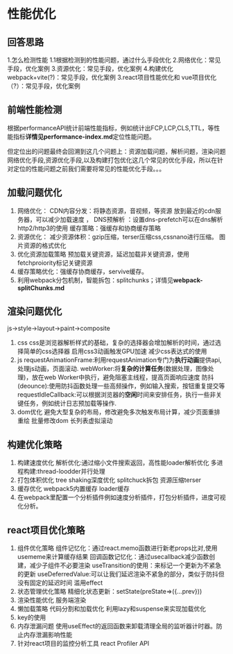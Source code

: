 # 性能优化

## 回答思路

1.怎么检测性能 
   1.1根据检测到的性能问题，通过什么手段优化
2.网络优化：常见手段，优化案例
3.资源优化：常见手段，优化案例
4.构建优化webpack+vite(?)：常见手段，优化案例
3.react项目性能优化和 vue项目优化（?）：常见手段，优化案例

## 前端性能检测

 根据performanceAPI统计前端性能指标，例如统计出FCP,LCP,CLS,TTL，等性能指标**详情见performance-index.md**定位性能问题。

 但定位出的问题最终会回溯到这几个问题上：资源加载问题，解析问题，渲染问题
 网络优化手段,资源优化手段,以及构建打包优化这几个常见的优化手段，所以在针对定位的性能问题之前我们需要将常见的性能优化手段。。。

## 加载问题优化
 
1. 网络优化：
    CDN内容分发：将静态资源，音视频，等资源 放到最近的cdn服务器，可以减少加载速度 ，
    DNS预解析 ：设置dns-prefetch可以在dns解析
    http2/http3的使用
    缓存策略：强缓存和协商缓存策略
2. 资源优化：
    减少资源体积：gzip压缩，terser压缩css,cssnano进行压缩。
    图片资源的格式优化
3. 优化资源加载策略
    预加载关键资源，延迟加载非关键资源，使用fetchproiority标记关键资源
4. 缓存策略优化：强缓存协商缓存，servive缓存。
5. 利用webpack分包机制，智能拆包：splitchunks；详情见**webpack-splitChunks.md**

## 渲染问题优化
js->style->layout->paint->composite

1. css
    css是浏览器解析样式的基础，复杂的选择器会增加解析的时间，通过选择简单的css选择器
    启用css3动画触发GPU加速
    减少css表达式的使用
2. js
   requestAnimationFrame:利用requestAnimation专门为**执行动画**提供api,处理js动画，页面滚动.
   webWorker:将**复杂的计算任务**(数据处理，图像处理)，放在web Worker中执行，避免阻塞主线程，提高页面响应速度
   防抖(deounce):使用防抖函数处理一些高频操作，例如输入搜索，按钮重复提交等
   requestIdleCallback:可以根据浏览器的**空闲**时间来安排任务，执行一些非关键任务，例如统计日志预加载等操作.
3. dom优化
   避免大型复杂的布局，修改避免多次触发布局计算，减少页面重排重绘
   批量修改dom
   长列表虚拟滚动

## 构建优化策略 

1. 构建速度优化
   解析优化:通过缩小文件搜索返回，高性能loader解析优化
   多进程构建:thread-loodder并行处理
2. 打包体积优化
   tree shaking深度优化
   splitchuck拆包
   资源压缩terser
3. 缓存优化
   webpack5内置缓存
   loader缓存
4. 在webpack里配置一个分析插件例如速度分析插件，打包分析插件，进度可视化分析。
     
## react项目优化策略
1. 组件优化策略
   组件记忆化：通过react.memo函数进行新老props比对,使用usememe来计算缓存结果
   回调函数记忆化：通过usecallback减少函数创建，减少子组件不必要渲染
   useTransition的使用：来标记一个更新为不紧急的更新
   useDeferredValue:可以让我们延迟渲染不紧急的部分，类似于防抖但没有固定的延迟时间
   滥用effect
2. 状态管理优化策略
   精细化状态更新：setState(preState=>({...prev}))
3. 渲染性能优化
   服务端渲染
4. 懒加载策略 代码分割和加载优化
   利用lazy和suspense来实现加载优化
5. key的使用
6. 内存泄漏问题
   使用useEffect的返回函数来卸载清理全局的监听器计时器。防止内存泄漏影响性能
7. 针对react项目的监控分析工具
   react Profiler API